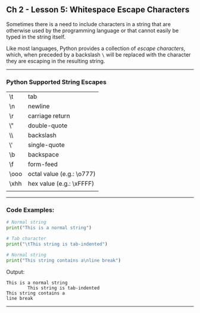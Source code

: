 ## Ch 2 - Lesson 5: Whitespace Escape Characters

Sometimes there is a need to include characters in a string that are
otherwise used by the programming language or that cannot easily be
typed in the string itself.

Like most languages, Python provides a collection of *escape characters*,
which, when preceded by a backslash `\` will be replaced with the character
they are escaping in the resulting string.

---

### Python Supported String Escapes

| | |
|-|-|
| \t | tab |
| \n | newline |
| \r | carriage return |
| \\" | double-quote |
| \\\\ | backslash |
| \\' | single-quote |
| \b | backspace |
| \f | form-feed |
| \ooo | octal value (e.g.: \o777) |
| \xhh | hex value (e.g.: \xFFFF) |
| | |

---

### Code Examples:

```python
# Normal string
print("This is a normal string")

# Tab character
print("\tThis string is tab-indented")

# Normal string
print("This string contains a\nline break")
```

Output:

```
This is a normal string
        This string is tab-indented
This string contains a
line break
```

---
